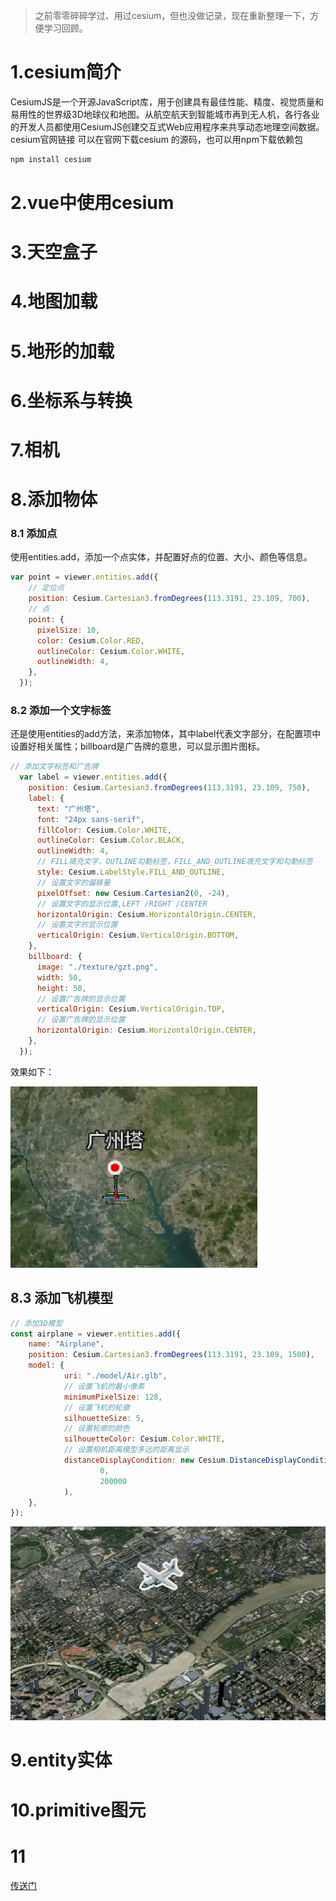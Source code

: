 
> 之前零零碎碎学过、用过cesium，但也没做记录，现在重新整理一下，方便学习回顾。

# 1.cesium简介

CesiumJS是一个开源JavaScript库，用于创建具有最佳性能、精度、视觉质量和易用性的世界级3D地球仪和地图。从航空航天到智能城市再到无人机，各行各业的开发人员都使用CesiumJS创建交互式Web应用程序来共享动态地理空间数据。
cesium官网链接
可以在官网下载cesium 的源码，也可以用npm下载依赖包

```js
npm install cesium
```

# 2.vue中使用cesium

# 3.天空盒子

# 4.地图加载

# 5.地形的加载

# 6.坐标系与转换

# 7.相机

# 8.添加物体

### 8.1 添加点

使用entities.add，添加一个点实体，并配置好点的位置、大小、颜色等信息。

```js
var point = viewer.entities.add({
    // 定位点
    position: Cesium.Cartesian3.fromDegrees(113.3191, 23.109, 700),
    // 点
    point: {
      pixelSize: 10,
      color: Cesium.Color.RED,
      outlineColor: Cesium.Color.WHITE,
      outlineWidth: 4,
    },
  });
```

### 8.2 添加一个文字标签

还是使用entities的add方法，来添加物体，其中label代表文字部分，在配置项中设置好相关属性；billboard是广告牌的意思，可以显示图片图标。

```js
// 添加文字标签和广告牌
  var label = viewer.entities.add({
    position: Cesium.Cartesian3.fromDegrees(113.3191, 23.109, 750),
    label: {
      text: "广州塔",
      font: "24px sans-serif",
      fillColor: Cesium.Color.WHITE,
      outlineColor: Cesium.Color.BLACK,
      outlineWidth: 4,
      // FILL填充文字，OUTLINE勾勒标签，FILL_AND_OUTLINE填充文字和勾勒标签
      style: Cesium.LabelStyle.FILL_AND_OUTLINE,
      // 设置文字的偏移量
      pixelOffset: new Cesium.Cartesian2(0, -24),
      // 设置文字的显示位置,LEFT /RIGHT /CENTER
      horizontalOrigin: Cesium.HorizontalOrigin.CENTER,
      // 设置文字的显示位置
      verticalOrigin: Cesium.VerticalOrigin.BOTTOM,
    },
    billboard: {
      image: "./texture/gzt.png",
      width: 50,
      height: 50,
      // 设置广告牌的显示位置
      verticalOrigin: Cesium.VerticalOrigin.TOP,
      // 设置广告牌的显示位置
      horizontalOrigin: Cesium.HorizontalOrigin.CENTER,
    },
  });
```

效果如下：

![Alt text](image.png)

## 8.3 添加飞机模型

```js
// 添加3D模型
const airplane = viewer.entities.add({
    name: "Airplane",
    position: Cesium.Cartesian3.fromDegrees(113.3191, 23.109, 1500),
    model: {
            uri: "./model/Air.glb",
            // 设置飞机的最小像素
            minimumPixelSize: 128,
            // 设置飞机的轮廓
            silhouetteSize: 5,
            // 设置轮廓的颜色
            silhouetteColor: Cesium.Color.WHITE,
            // 设置相机距离模型多远的距离显示
            distanceDisplayCondition: new Cesium.DistanceDisplayCondition(
                    0,
                    200000
            ),
    },
});
```

![Alt text](image-1.png)

# 9.entity实体

# 10.primitive图元

# 11

[传送门](https://juejin.cn/post/7259208528531324985?from=search-suggest)
